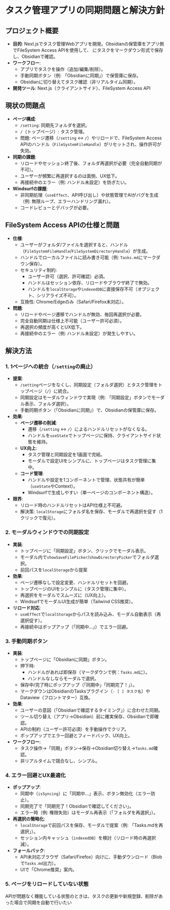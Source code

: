 # タスク管理アプリの同期問題と解決方針

## プロジェクト概要
- **目的**: Next.jsでタスク管理Webアプリを開発。Obsidianの保管庫をアプリ側でFileSystem Access APIを使用して、
  にタスクをマークダウン形式で保存し、Obsidianで確認。
- **ワークフロー**:
  - アプリでタスクを操作（追加/編集/削除）。
  - 手動同期ボタン（例: 「Obsidianに同期」）で保管庫に保存。
  - Obsidianに切り替えてタスク確認（非リアルタイム同期）。
- **開発ツール**: Next.js（クライアントサイド）、FileSystem Access API

## 現状の問題点
- **ページ構成**:
  - `/setting`: 同期先フォルダを選択。
  - `/`（トップページ）: タスク管理。
  - 問題: ページ遷移（`/setting` ↔ `/`）やリロードで、FileSystem Access APIのハンドル（`FileSystemFileHandle`）がリセットされ、操作許可が失効。
- **同期の課題**:
  - リロードやセッション終了後、フォルダ再選択が必要（完全自動同期が不可）。
  - ユーザーが頻繁に再選択するのは面倒、UX低下。
  - 再接続中のエラー（例: ハンドル未設定）を防ぎたい。
- **Windsurfの課題**:
  - 非同期処理（`useEffect`、API呼び出し）や状態管理でAIがバグを生成（例: 無限ループ、エラーハンドリング漏れ）。
  - コードレビューとデバッグが必要。

## FileSystem Access APIの仕様と問題
- **仕様**:
  - ユーザーがフォルダ/ファイルを選択すると、ハンドル（`FileSystemFileHandle`/`FileSystemDirectoryHandle`）が生成。
  - ハンドルでローカルファイルに読み書き可能（例: `Tasks.md`にマークダウン保存）。
  - セキュリティ制約:
    - ユーザー許可（選択、許可確認）必須。
    - ハンドルはセッション依存、リロードやブラウザ終了で無効。
    - ハンドルを`localStorage`や`indexedDB`に直接保存不可（オブジェクト、シリアライズ不可）。
  - 互換性: Chrome/Edgeのみ（Safari/Firefox未対応）。
- **問題**:
  - リロードやページ遷移でハンドルが無効、毎回再選択が必要。
  - 完全自動同期は仕様上不可能（ユーザー許可必須）。
  - 再選択の頻度が高くとUX低下。
  - 再接続中のエラー（例: ハンドル未設定）が発生しやすい。

## 解決方法
### 1. 1ページへの統合（`/setting`の廃止）
- **提案**:
  - `/setting`ページをなくし、同期設定（フォルダ選択）とタスク管理をトップページ（`/`）に統合。
  - 同期設定はモーダルウィンドウで実現（例: 「同期設定」ボタンでモーダル表示、フォルダ選択）。
  - 手動同期ボタン（「Obsidianに同期」）で、Obsidianの保管庫に保存。
- **効果**:
  - **ページ遷移の削減**:
    - 遷移（`/setting` ↔ `/`）によるハンドルリセットがなくなる。
    - ハンドルを`useState`でトップページに保持、クライアントサイド状態を維持。
  - **UX向上**:
    - タスク管理と同期設定を1画面で完結。
    - モーダルで設定UIをシンプルに、トップページはタスク管理に集中。
  - **コード管理**:
    - ハンドルや設定を1コンポーネントで管理、状態共有が簡単（`useState`やContext）。
    - Windsurfで生成しやすい（単一ページのコンポーネント構造）。
- **限界**:
  - リロード時のハンドルリセットはAPI仕様上不可避。
  - 解決策: `localStorage`にフォルダ名を保存、モーダルで再選択を促す（1クリックで復元）。

### 2. モーダルウィンドウでの同期設定
- **実装**:
  - トップページに「同期設定」ボタン、クリックでモーダル表示。
  - モーダル内で`showSaveFilePicker`/`showDirectoryPicker`でフォルダ選択。
  - 前回パスを`localStorage`から提案
- **効果**:
  - ページ遷移なしで設定変更、ハンドルリセットを回避。
  - トップページのUIをシンプルに（タスク管理に集中）。
  - 再選択をモーダルでスムーズに（UX向上）。
  - WindsurfでモーダルUI生成が簡単（Tailwind CSS推奨）。
- **リロード対応**:
  - `useEffect`で`localStorage`からパスを読み込み、モーダル自動表示（再選択促す）。
  - 再接続中はポップアップ（「同期中...」）でエラー回避。

### 3. 手動同期ボタン
- **実装**:
  - トップページに「Obsidianに同期」ボタン。
  - 押下時:
    - ハンドルがあれば即保存（マークダウンで例：`Tasks.md`に）。
    - ハンドルなしならモーダルで選択。
  - 保存中/完了時にポップアップ（「同期中」「同期完了！」）。
  - マークダウンはObsidianのTasksプラグイン（`- [ ] タスク名`）やDataview（フロントマター）互換。
- **効果**:
  - ユーザーの意図（「Obsidianで確認するタイミング」）に合わせた同期。
  - ツール切り替え（アプリ→Obsidian）前に確実保存、Obsidianで即確認。
  - APIの制約（ユーザー許可必須）を手動操作でクリア。
  - ポップアップでエラー回避とフィードバック、UX向上。
- **ワークフロー**:
  - タスク操作→「同期」ボタン→保存→Obsidian切り替え→`Tasks.md`確認。
  - 非リアルタイムで競合なし、シンプル。

### 4. エラー回避とUX最適化
- **ポップアップ**:
  - 同期中（`isSyncing`）に「同期中...」表示、ボタン無効化（エラー防止）。
  - 同期完了で「同期完了！Obsidianで確認してください」。
  - エラー時（例: 権限失効）はモーダル再表示（「フォルダを再選択」）。
- **再選択の簡略化**:
  - `localStorage`で前回パスを保存、モーダルで提案（例: 「Tasks.mdを再選択」）。
  - セッション内キャッシュ（`indexedDB`）を検討（リロード時の再選択減）。
- **フォールバック**:
  - API未対応ブラウザ（Safari/Firefox）向けに、手動ダウンロード（Blobで`Tasks.md`出力）。
  - UIで「Chrome推奨」案内。

### 5. ページをリロードしていない状態
APIが問題なく機能している状態のときは、タスクの更新や新規登録、削除があった場合で同期を自動で行いたい